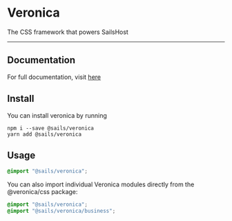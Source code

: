 # Veronica
The CSS framework that powers SailsHost

------

## Documentation

For full documentation, visit [here](https://veronica.sails.host)

## Install

You can install veronica by running
```
npm i --save @sails/veronica
yarn add @sails/veronica
```

## Usage
```css
@import "@sails/veronica";
```

You can also import individual Veronica modules directly from the @veronica/css package:
```css
@import "@sails/veronica";
@import "@sails/veronica/business";
```
